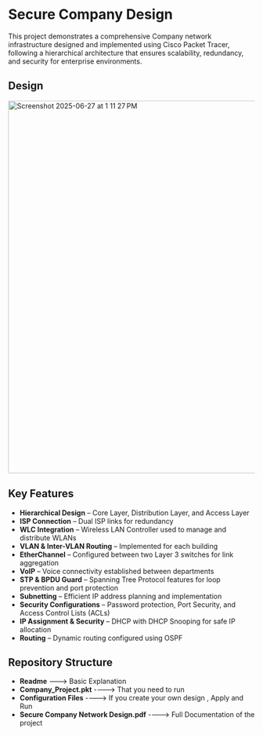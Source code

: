 # Secure Company Design

This project demonstrates a comprehensive Company network infrastructure designed and implemented using Cisco Packet Tracer, following a hierarchical architecture that ensures scalability, redundancy, and security for enterprise environments.

## Design

<img width="759" alt="Screenshot 2025-06-27 at 1 11 27 PM" src="https://github.com/user-attachments/assets/d3d8d673-663d-47f0-9ec6-2ebb372f9fcb" />

## Key Features

- **Hierarchical Design** – Core Layer, Distribution Layer, and Access Layer
- **ISP Connection** – Dual ISP links for redundancy
- **WLC Integration** – Wireless LAN Controller used to manage and distribute WLANs
- **VLAN & Inter-VLAN Routing** – Implemented for each building
- **EtherChannel** – Configured between two Layer 3 switches for link aggregation
- **VoIP** – Voice connectivity established between departments
- **STP & BPDU Guard** – Spanning Tree Protocol features for loop prevention and port protection
- **Subnetting** – Efficient IP address planning and implementation
- **Security Configurations** – Password protection, Port Security, and Access Control Lists (ACLs)
- **IP Assignment & Security** – DHCP with DHCP Snooping for safe IP allocation
- **Routing** – Dynamic routing configured using OSPF


## Repository Structure

- **Readme** ---> Basic Explanation
- **Company_Project.pkt** ----> That you need to run
- **Configuration Files** ----> If you create your own design , Apply and Run
- **Secure Company Network Design.pdf** ----> Full Documentation of the project

